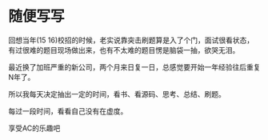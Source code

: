 # 随便写写
回想当年(15 16)校招的时候，老实说靠突击刷题算是入了个门，面试很看状态，有过很难的题目现场做出来，也有不太难的题目愣是脑袋一抽，欲哭无泪。

最近换了加班严重的新公司，两个月来日复一日，总感觉要开始一年经验往后重复N年了。

所以我每天决定抽出一定的时间，看书、看源码、思考、总结、刷题。

每过一段时间，看看自己没有在虚度。

享受AC的乐趣吧
